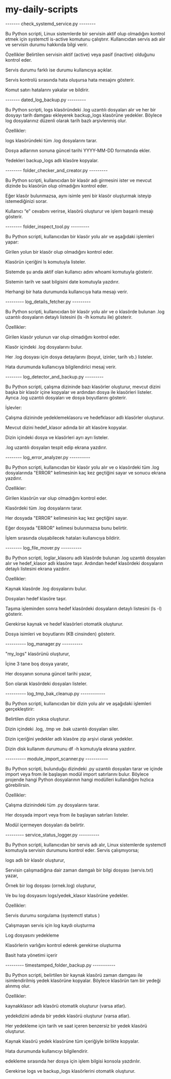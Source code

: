 # my-daily-scripts

------- check_systemd_service.py --------

Bu Python scripti, Linux sistemlerde bir servisin aktif olup olmadığını kontrol etmek için systemctl is-active komutunu çalıştırır. Kullanıcıdan servis adı alır ve servisin durumu hakkında bilgi verir.

Özellikler
Belirtilen servisin aktif (active) veya pasif (inactive) olduğunu kontrol eder.

Servis durumu farklı ise durumu kullanıcıya açıklar.

Servis kontrolü sırasında hata oluşursa hata mesajını gösterir.

Komut satırı hatalarını yakalar ve bildirir.


------- dated_log_backup.py ---------

Bu Python scripti, logs klasöründeki .log uzantılı dosyaları alır ve her bir dosyayı tarih damgası ekleyerek backup_logs klasörüne yedekler. Böylece log dosyalarınız düzenli olarak tarih bazlı arşivlenmiş olur.

Özellikler:

logs klasöründeki tüm .log dosyalarını tarar.

Dosya adlarının sonuna güncel tarihi YYYY-MM-DD formatında ekler.

Yedekleri backup_logs adlı klasöre kopyalar.


-------- folder_checker_and_creator.py ---------

Bu Python scripti, kullanıcıdan bir klasör adı girmesini ister ve mevcut dizinde bu klasörün olup olmadığını kontrol eder.

Eğer klasör bulunmazsa, aynı isimle yeni bir klasör oluşturmak isteyip istemediğinizi sorar.

Kullanıcı “e” cevabını verirse, klasörü oluşturur ve işlem başarılı mesajı gösterir.


-------- folder_inspect_tool.py ---------

Bu Python scripti, kullanıcıdan bir klasör yolu alır ve aşağıdaki işlemleri yapar:

Girilen yolun bir klasör olup olmadığını kontrol eder.

Klasörün içeriğini ls komutuyla listeler.

Sistemde şu anda aktif olan kullanıcı adını whoami komutuyla gösterir.

Sistemin tarih ve saat bilgisini date komutuyla yazdırır.

Herhangi bir hata durumunda kullanıcıya hata mesajı verir.


--------- log_details_fetcher.py ---------

Bu Python scripti, kullanıcıdan bir klasör yolu alır ve o klasörde bulunan .log uzantılı dosyaların detaylı listesini (ls -lh komutu ile) gösterir.

Özellikler:

Girilen klasör yolunun var olup olmadığını kontrol eder.

Klasör içindeki .log dosyalarını bulur.

Her .log dosyası için dosya detaylarını (boyut, izinler, tarih vb.) listeler.

Hata durumunda kullanıcıya bilgilendirici mesaj verir.


-------- log_detector_and_backup.py ---------

Bu Python scripti, çalışma dizininde bazı klasörler oluşturur, mevcut dizini başka bir klasör içine kopyalar ve ardından dosya ile klasörleri listeler. Ayrıca .log uzantılı dosyaları ve dosya boyutlarını gösterir.

İşlevler:

Çalışma dizininde yedeklemeklasoru ve hedefklasor adlı klasörler oluşturur.

Mevcut dizini hedef_klasor adında bir alt klasöre kopyalar.

Dizin içindeki dosya ve klasörleri ayrı ayrı listeler.

.log uzantılı dosyaları tespit edip ekrana yazdırır.


-------- log_error_analyzer.py ----------

Bu Python scripti, kullanıcıdan bir klasör yolu alır ve o klasördeki tüm .log dosyalarında "ERROR" kelimesinin kaç kez geçtiğini sayar ve sonucu ekrana yazdırır.

Özellikler:

Girilen klasörün var olup olmadığını kontrol eder.

Klasördeki tüm .log dosyalarını tarar.

Her dosyada "ERROR" kelimesinin kaç kez geçtiğini sayar.

Eğer dosyada "ERROR" kelimesi bulunmazsa bunu belirtir.

İşlem sırasında oluşabilecek hataları kullanıcıya bildirir.


-------- log_file_mover.py ----------

Bu Python scripti, loglar_klasoru adlı klasörde bulunan .log uzantılı dosyaları alır ve hedef_klasor adlı klasöre taşır. Ardından hedef klasördeki dosyaların detaylı listesini ekrana yazdırır.

Özellikler:

Kaynak klasörde .log dosyalarını bulur.

Dosyaları hedef klasöre taşır.

Taşıma işleminden sonra hedef klasördeki dosyaların detaylı listesini (ls -l) gösterir.

Gerekirse kaynak ve hedef klasörleri otomatik oluşturur.

Dosya isimleri ve boyutlarını (KB cinsinden) gösterir.


---------- log_manager.py ----------

"my_logs" klasörünü oluşturur,

İçine 3 tane boş dosya yaratır,

Her dosyanın sonuna güncel tarihi yazar,

Son olarak klasördeki dosyaları listeler.

---------- log_tmp_bak_cleanup.py ------------

Bu Python scripti, kullanıcıdan bir dizin yolu alır ve aşağıdaki işlemleri gerçekleştirir:

Belirtilen dizin yoksa oluşturur.

Dizin içindeki .log, .tmp ve .bak uzantılı dosyaları siler.

Dizin içeriğini yedekler adlı klasöre zip arşivi olarak yedekler.

Dizin disk kullanım durumunu df -h komutuyla ekrana yazdırır.

---------- module_import_scanner.py -----------

Bu Python scripti, bulunduğu dizindeki .py uzantılı dosyaları tarar ve içinde import veya from ile başlayan modül import satırlarını bulur. Böylece projende hangi Python dosyalarının hangi modülleri kullandığını hızlıca görebilirsin.

Özellikler:

Çalışma dizinindeki tüm .py dosyalarını tarar.

Her dosyada import veya from ile başlayan satırları listeler.

Modül içermeyen dosyaları da belirtir.

--------- service_status_logger.py ----------

Bu Python scripti, kullanıcıdan bir servis adı alır, Linux sistemlerde systemctl komutuyla servisin durumunu kontrol eder. Servis çalışmıyorsa;

logs adlı bir klasör oluşturur,

Servisin çalışmadığına dair zaman damgalı bir bilgi dosyası (servis.txt) yazar,

Örnek bir log dosyası (ornek.log) oluşturur,

Ve bu log dosyasını logs/yedek_klasor klasörüne yedekler.

Özellikler:

Servis durumu sorgulama (systemctl status <service>)

Çalışmayan servis için log kaydı oluşturma

Log dosyasını yedekleme

Klasörlerin varlığını kontrol ederek gerekirse oluşturma

Basit hata yönetimi içerir

--------- timestamped_folder_backup.py -----------

Bu Python scripti, belirtilen bir kaynak klasörü zaman damgası ile isimlendirilmiş yedek klasörüne kopyalar. Böylece klasörün tam bir yedeği alınmış olur.

Özellikler:

kaynakklasor adlı klasörü otomatik oluşturur (varsa atlar).

yedekdizini adında bir yedek klasörü oluşturur (varsa atlar).

Her yedekleme için tarih ve saat içeren benzersiz bir yedek klasörü oluşturur.

Kaynak klasörü yedek klasörüne tüm içeriğiyle birlikte kopyalar.

Hata durumunda kullanıcıyı bilgilendirir.





edekleme sırasında her dosya için işlem bilgisi konsola yazdırılır.

Gerekirse logs ve backup_logs klasörlerini otomatik oluşturur.
